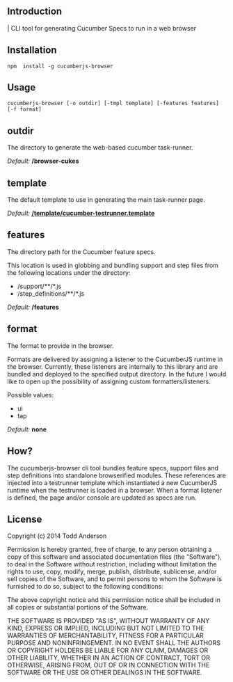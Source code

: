 Introduction
---
| CLI tool for generating Cucumber Specs to run in a web browser

Installation
---
```
npm  install -g cucumberjs-browser
```

Usage
---
```
cucumberjs-browser [-o outdir] [-tmpl template] [-features features] [-f format]
```

## outdir
The directory to generate the web-based cucumber task-runner.

_Default:_ __/browser-cukes__

## template
The default template to use in generating the main task-runner page.

_Default:_ [__/template/cucumber-testrunner.template__](https://github.com/bustardcelly/cucumberjs-browser/template/cucumber-testrunner.template)

## features
The directory path for the Cucumber feature specs.

This location is used in globbing and bundling support and step files from the following locations under the directory:

* /support/**/*.js
* /step_definitions/**/*.js

_Default:_ __/features__

## format
The format to provide in the browser.

Formats are delivered by assigning a listener to the CucumberJS runtime in the browser. Currently, these listeners are internally to this library and are bundled and deployed to the specified output directory. In the future I would like to open up the possibility of assigning custom formatters/listeners.

Possible values:

* ui
* tap

_Default:_ __none__

How?
---
The cucumberjs-browser cli tool bundles feature specs, support files and step definitions into standalone browserified modules. These references are injected into a testrunner template which instantiated a new CucumberJS runtime when the testrunner is loaded in a browser. When a format listener is defined, the page and/or console are updated as specs are run.

License
---
Copyright (c) 2014 Todd Anderson

Permission is hereby granted, free of charge, to any person
obtaining a copy of this software and associated documentation
files (the "Software"), to deal in the Software without
restriction, including without limitation the rights to use,
copy, modify, merge, publish, distribute, sublicense, and/or sell
copies of the Software, and to permit persons to whom the
Software is furnished to do so, subject to the following
conditions:

The above copyright notice and this permission notice shall be
included in all copies or substantial portions of the Software.

THE SOFTWARE IS PROVIDED "AS IS", WITHOUT WARRANTY OF ANY KIND,
EXPRESS OR IMPLIED, INCLUDING BUT NOT LIMITED TO THE WARRANTIES
OF MERCHANTABILITY, FITNESS FOR A PARTICULAR PURPOSE AND
NONINFRINGEMENT. IN NO EVENT SHALL THE AUTHORS OR COPYRIGHT
HOLDERS BE LIABLE FOR ANY CLAIM, DAMAGES OR OTHER LIABILITY,
WHETHER IN AN ACTION OF CONTRACT, TORT OR OTHERWISE, ARISING
FROM, OUT OF OR IN CONNECTION WITH THE SOFTWARE OR THE USE OR
OTHER DEALINGS IN THE SOFTWARE.